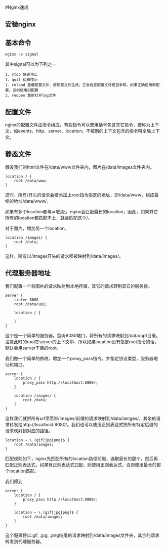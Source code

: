 #Nginx速成

## 安装nginx

## 基本命令

	nginx -s signal

其中signal可以为下列之一

	1. stop 快速停止
	1. quit 优雅停止
	1. reload 重载配置文件，使配置文件生效，它会检查配置文件是否争取，如果正确使用新配置，否则使用旧配置
	1. reopen 重新打开log文件

## 配置文件

nginx的配置文件由指令组成，有些指令可以使用括号包含其它指令，被称为上下文，如events、http、server、location。不被别的上下文包含的指令叫全局上下文。

## 静态文件

假设我们的html文件在/data/www文件夹内，图片在/data/images文件夹内。

	location / {
		root /data/www;
	}

这时，所有/开头的请求会被添加上root指令指定的地址，即/data/www，组成最终的地址/data/www/。

如果有多个location都与url匹配，nginx会匹配最长的location，因此，如果其它所有的location都匹配不上，就会匹配这个/。

对于图片，增加另一个location。

	location /images/ {
		root /data;
	}

这样，所有以/images开头的请求都被映射到/data/images/。

## 代理服务器地址

我们配置一个将图片的请求映射到本地存储，其它的请求转到其它的服务器。

	server {
		listen 8080
		root /data/up1;

		location / {

		}
	}

这个是一个简单的服务器，监听8080端口，将所有的请求映射到/data/up1目录。注意此时的root在server的上下文中，所以如果location没有指定root指令的话，默认会用server下面的root。

我们做一个简单的修改，增加一个proxy_pass指令，并指定协议类型，服务器地址和端口。

	server {
		location / {
			proxy_pass http://localhost:8080/;
		}

		location /images/ {
			root /data;
		}
	}

这样我们就把所有url里面带/images/前缀的请求映射到/data/iamges/，其余的请求转发给http://localhost:8080/。我们也可以使用正则表达式把所有特定后缀的请求映射到对应的路径。

	location ~ \.(gif|jpg|png)$ {
		root /data/images;
	}

匹配规则如下，nginx先匹配所有的location路径前缀，选取最长的那个，然后再匹配正则表达式，如果有正则表达式匹配，则使用正则表达式，否则使用最长的那个location匹配。

我们得到

	server {
		location / {
			proxy_pass http://localhost:8080/;
		}

		location ~ \.(gif|jpg|png)$ {
			root /data/images;
		}
	}

这个配置将以.gif, .jpg, .png结尾的请求映射到/data/images文件夹，其余的请求转发到代理服务器。

